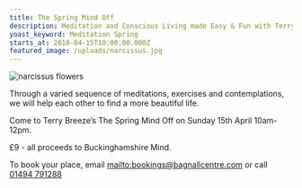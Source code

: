 ```yaml
---
title: The Spring Mind Off
description: Meditation and Conscious Living made Easy & Fun with Terry Breeze
yoast_keyword: Meditation Spring
starts_at: 2018-04-15T10:00:00.000Z
featured_image: /uploads/narcissus.jpg
---
```

![narcissus flowers](/uploads/narcissus.jpg)

Through a varied sequence of meditations, exercises and contemplations, we will help each other to find a more beautiful life. 

Come to Terry Breeze’s The Spring Mind Off on Sunday 15th April 10am-12pm.

£9 - all proceeds to Buckinghamshire Mind.

To book your place, email <mailto:bookings@bagnallcentre.com> or call <a href="tel:+441494791288">01494 791288</a>
